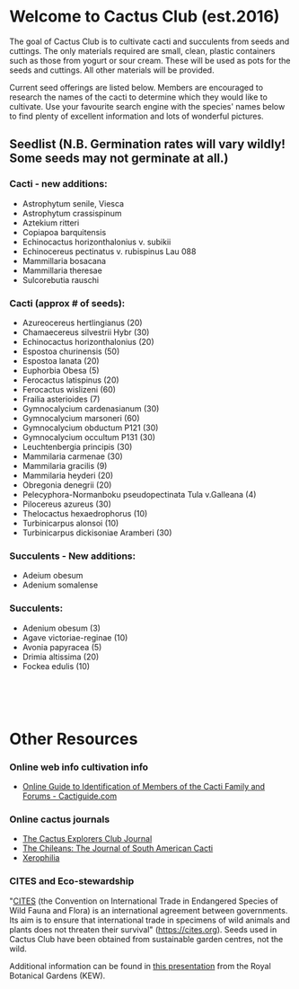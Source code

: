 # Welcome to Cactus Club (est.2016)

The goal of Cactus Club is to cultivate cacti and succulents from seeds and cuttings. The only materials required are small, clean, plastic containers such as those from yogurt or sour cream. These will be used as pots for the seeds and cuttings. All other materials will be provided.

Current seed offerings are listed below. Members are encouraged to research the names of the cacti to determine which they would like to cultivate. Use your favourite search engine with the species' names below to find plenty of excellent information and lots of wonderful pictures.

## Seedlist (N.B. Germination rates will vary wildly! Some seeds may not germinate at all.)

### Cacti - new additions:

- Astrophytum senile, Viesca
- Astrophytum crassispinum
- Aztekium ritteri
- Copiapoa barquitensis
- Echinocactus horizonthalonius v. subikii
- Echinocereus pectinatus v. rubispinus Lau 088
- Mammillaria bosacana
- Mammillaria theresae
- Sulcorebutia rauschi

### Cacti (approx # of seeds):

- Azureocereus hertlingianus (20)
- Chamaecereus silvestrii Hybr (30)
- Echinocactus horizonthalonius (20)
- Espostoa churinensis (50)
- Espostoa lanata (20)
- Euphorbia Obesa (5)
- Ferocactus latispinus (20)
- Ferocactus wislizeni (60)
- Frailia asterioides (7)
- Gymnocalycium cardenasianum (30)
- Gymnocalycium marsoneri (60)
- Gymnocalycium obductum P121 (30)
- Gymnocalycium occultum P131 (30)
- Leuchtenbergia principis (30)
- Mammilaria carmenae (30)
- Mammilaria gracilis (9)
- Mammilaria heyderi (20)
- Obregonia denegrii (20)
- Pelecyphora-Normanboku pseudopectinata Tula v.Galleana (4)
- Pilocereus azureus (30)
- Thelocactus hexaedrophorus (10)
- Turbinicarpus alonsoi (10)
- Turbinicarpus dickisoniae Aramberi (30)

### Succulents - New additions:

- Adeium obesum
- Adenium somalense

### Succulents:
- Adenium obesum (3)
- Agave victoriae-reginae (10)
- Avonia papyracea (5)
- Drimia altissima (20)
- Fockea edulis (10)


<BR>
<BR>
<BR>


# Other Resources

### Online web info cultivation info

- [Online Guide to Identification of Members of the Cacti Family and Forums - Cactiguide.com](http://cactiguide.com/)

### Online cactus journals

- [The Cactus Explorers Club Journal](http://www.cactusexplorers.org.uk/journal1.htm)
- [ The Chileans: The Journal of South American Cacti](http://www.cactusexplorers.org.uk/Chileans_home.htm)
- [Xerophilia](http://xerophilia.ro/)

### CITES and Eco-stewardship

"[CITES](https://cites.org) (the Convention on International Trade in Endangered Species of Wild Fauna and Flora) is an international agreement between governments. Its aim is to ensure that international trade in specimens of wild animals and plants does not threaten their survival" (https://cites.org). Seeds used in Cactus Club have been obtained from sustainable garden centres, not the wild.

Additional information can be found in [this presentation](http://assets.kew.org/files/CITES%20%26%20Cacti%202012.pdf) from the Royal Botanical Gardens (KEW).

